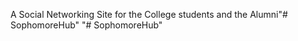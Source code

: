 A Social Networking Site for the College students and the Alumni"# SophomoreHub" 
"# SophomoreHub" 
